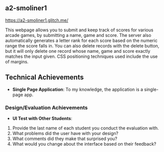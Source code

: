 ## a2-smoliner1
https://a2-smoliner1.glitch.me/

This webpage allows you to submit and keep track of scores for various arcade games, by submitting a name, game and score. The server also automatically generates a letter rank
for each score based on the numeric range the score falls in. You can also delete records with the delete button, but it will only delete one record whose name, game and score
exactly matches the input given. CSS positioning techniques used include the use of margins.

## Technical Achievements
- **Single Page Application**: To my knowledge, the application is a single-page app.

### Design/Evaluation Achievements
- **UI Test with Other Students**: 
1. Provide the last name of each student you conduct the evaluation with.
2. What problems did the user have with your design?
3. What comments did they make that surprised you?
4. What would you change about the interface based on their feedback?
